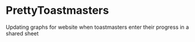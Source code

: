 # PrettyToastmasters
Updating graphs for website when toastmasters enter their progress in a shared sheet
